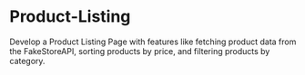 # Product-Listing
Develop a Product Listing Page with features like fetching product data from the FakeStoreAPI, sorting products by price, and filtering products by category.
